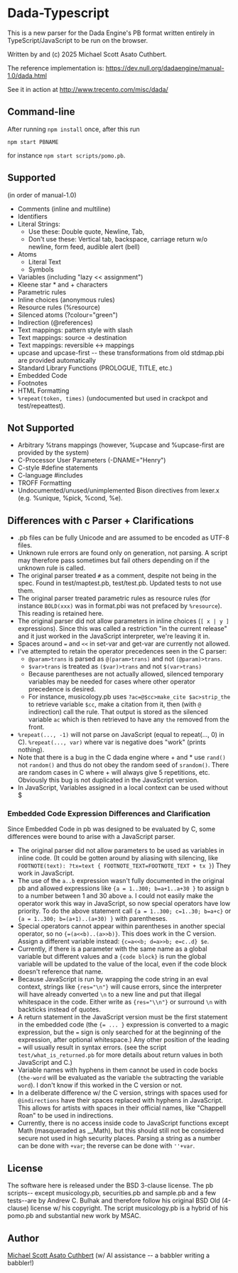 # Dada-Typescript

This is a new parser for the Dada Engine's PB format written entirely in TypeScript/JavaScript
to be run on the browser.

Written by and (c) 2025 Michael Scott Asato Cuthbert.

The reference implementation is:
https://dev.null.org/dadaengine/manual-1.0/dada.html

See it in action at
http://www.trecento.com/misc/dada/

## Command-line

After running `npm install` once, after this run

`npm start PBNAME`

for instance `npm start scripts/pomo.pb`.

## Supported
(in order of manual-1.0)

* Comments (inline and multiline)
* Identifiers
* Literal Strings:
  - Use these: Double quote, Newline, Tab,
  - Don't use these: Vertical tab, backspace, carriage return w/o newline, form feed, audible alert (bell)
* Atoms
  - Literal Text
  - Symbols
* Variables (including "lazy &lt;&lt; assignment")
* Kleene star \* and + characters
* Parametric rules
* Inline choices (anonymous rules)
* Resource rules (%resource)
* Silenced atoms (?colour="green")
* Indirection (@references)
* Text mappings: pattern style with slash
* Text mappings: source -> destination
* Text mappings: reversible <-> mappings
* upcase and upcase-first -- these transformations from old stdmap.pbi are provided automatically
* Standard Library Functions (PROLOGUE, TITLE, etc.)
* Embedded Code
* Footnotes
* HTML Formatting
* `%repeat(token, times)` (undocumented but used in crackpot and test/repeattest).

## Not Supported
* Arbitrary %trans mappings (however, %upcase and %upcase-first are provided by the system)
* C-Processor User Parameters (-DNAME="Henry")
* C-style #define statements
* C-language #includes
* TROFF Formatting
* Undocumented/unused/unimplemented Bison directives from lexer.x (e.g. %unique, %pick, %cond, %e).

## Differences with c Parser + Clarifications
* .pb files can be fully Unicode and are assumed to be encoded as UTF-8 files.
* Unknown rule errors are found only on generation, not parsing. A script may therefore
    pass sometimes but fail others depending on if the unknown rule is called.
* The original parser treated `#` as a comment, despite not being in the spec. Found in test/maptest.pb,
    test/test.pb.
    Updated tests to not use them.
* The original parser treated parametric rules as resource rules (for instance
    `BOLD(xxx)` was in format.pbi was not prefaced by `%resource`). This reading is retained here.
* The original parser did not allow parameters in inline choices (`[ x | y ]` expressions). Since
    this was called a restriction "in the current release" and it just worked in the JavaScript
    interpreter, we're leaving it in.
* Spaces around ` = ` and ` << ` in set-var and get-var are currently not allowed.
* I've attempted to retain the operator precedences seen in the C parser:
    - `@param>trans` is parsed as `@(param>trans)` and not `(@param)>trans`.
    - `$var>trans` is treated as `($var)>trans` and not `$(var>trans)`
    - Because parentheses are not actually allowed, silenced temporary variables may be needed for cases where other operator precedence is desired.
    - For instance, musicology.pb uses `?ac=@$cc>make_cite $ac>strip_the` to retrieve variable `$cc`, make a citation from it, then (with `@` indirection) call the rule.  That output is stored as the silenced variable `ac` which is then retrieved to have any `the` removed from the front.
* `%repeat(..., -1)` will not parse on JavaScript (equal to repeat(..., 0) in C).  `%repeat(..., var)` where var is negative does "work" (prints nothing).
* Note that there is a bug in the C dada engine where + and * use `rand()` not `random()` and thus do
    not obey the random seed of `srandom()`. There are random cases in C where + will always give 5
    repetitions, etc. Obviously this bug is not duplicated in the JavaScript version.
* In JavaScript, Variables assigned in a local context can be used without $

### Embedded Code Expression Differences and Clarification
Since Embedded Code in pb was designed to be evaluated by C, some differences were
bound to arise with a JavaScript parser.

* The original parser did not allow parameters to be
    used as variables in inline code. (It could be gotten around by aliasing with silencing,
    like `FOOTNOTE(text): ?tx=text { FOOTNOTE_TEXT=FOOTNOTE_TEXT + tx }`)  They work in JavaScript.
* The use of the `a..b` expression wasn't fully documented in the original pb and allowed expressions
    like `{a = 1..300; b=a+1..a+30 }` to assign `b` to a number between 1 and 30 above `a`.
    I could not easily make the operator work this way in JavaScript, so now special operators
    have low priority.  To do the above statement call `{a = 1..300; c=1..30; b=a+c}` or
    `{a = 1..300; b=(a+1)..(a+30) }` with parentheses.
* Special operators cannot appear within parentheses in another special operator, so no
    `{=(a<<b)..(a>>b)}`.  This does work in the C version.
    Assign a different variable instead: `{c=a<<b; d=a>>b; e=c..d} $e`.
* Currently, if there is a parameter with the same name as a global variable but different values
    and a `{code block}` is run the global variable will be updated to the
    value of the local, even if the code block doesn't reference that name.
* Because JavaScript is run by wrapping the code string in an eval context, strings
    like `{res="\n"}` will cause errors, since the interpreter will have already converted `\n`
    to a new line and put that illegal whitespace in the code.  Either write as `{res="\\n"}`
    or surround `\n` with backticks instead of quotes.
* A return statement in the JavaScript version must be the first statement in the embedded code
    (the `{= ... }` expression is converted to a magic expression, but the `=` sign is
    only searched for at the beginning of the expression, after optional whitespace.)  Any
    other position of the leading `=` will usually result in syntax errors.
    (see the script `test/what_is_returned.pb` for more details about return values in both JavaScript
    and C.)
* Variable names with hyphens in them cannot be used in code bocks (`the-word` will be
    evaluated as the variable `the` subtracting the variable `word`).  I don't know if this worked
    in the C version or not.
* In a deliberate difference w/ the C version, strings with spaces used for `@indirections` have their
    spaces replaced with hyphens in JavaScript.  This allows for artists with spaces in their official
    names, like "Chappell Roan" to be used in indirections.
* Currently, there is no access inside code to JavaScript functions except Math (masqueraded as __Math),
    but this should still not be considered secure not used in high security places. Parsing a string
    as a number can be done with `+var`; the reverse can be done with `''+var`.

## License
The software here is released under the BSD 3-clause license.  The pb scripts--
except musicology.pb, securities.pb and sample.pb and a few tests--are by Andrew C. Bulhak and
therefore follow his original BSD Old (4-clause) license w/ his copyright.
The script musicology.pb is a hybrid of his pomo.pb and substantial new work by MSAC.

## Author

[Michael Scott Asato Cuthbert](https://www.trecento.com/) (w/ AI assistance -- a babbler writing a babbler!)
